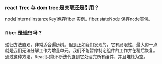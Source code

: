 
### react Tree 与 dom tree 是关联还是引用？
node[internalInstanceKey]保存fiber 实例。fiber.stateNode 保存node实例。

### fiber 是递归吗？
递归方法直观，非常适合遍历树。但是正如我们发现的，它有局限性。最大的一点就是我们无法分解工作为增量单元。我们不能暂停特定组件的工作并在稍后恢复。通过这种方法，React只能不断迭代直到它处理完所有组件，并且堆栈为空。